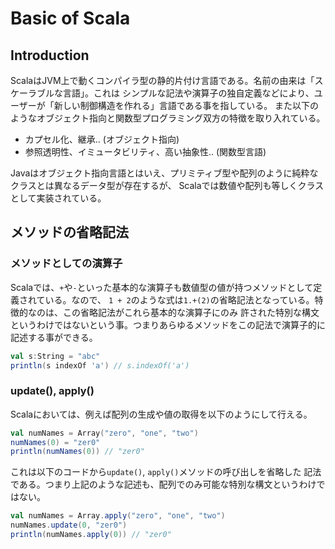 # Basic of Scala

## Introduction

ScalaはJVM上で動くコンパイラ型の静的片付け言語である。名前の由来は「スケーラブルな言語」。これは
シンプルな記法や演算子の独自定義などにより、ユーザーが「新しい制御構造を作れる」言語である事を指している。
また以下のようなオブジェクト指向と関数型プログラミング双方の特徴を取り入れている。

* カプセル化、継承.. (オブジェクト指向)
* 参照透明性、イミュータビリティ、高い抽象性.. (関数型言語)

Javaはオブジェクト指向言語とはいえ、プリミティブ型や配列のように純粋なクラスとは異なるデータ型が存在するが、
Scalaでは数値や配列も等しくクラスとして実装されている。

## メソッドの省略記法

### メソッドとしての演算子
Scalaでは、`+`や`-`といった基本的な演算子も数値型の値が持つメソッドとして定義されている。なので、
`1 + 2`のような式は`1.+(2)`の省略記法となっている。特徴的なのは、この省略記法がこれら基本的な演算子にのみ
許された特別な構文というわけではないという事。つまりあらゆるメソッドをこの記法で演算子的に記述する事ができる。

```scala
val s:String = "abc"
println(s indexOf 'a') // s.indexOf('a')
```

### update(), apply()
Scalaにおいては、例えば配列の生成や値の取得を以下のようにして行える。

```scala
val numNames = Array("zero", "one", "two")
numNames(0) = "zer0"
println(numNames(0)) // "zer0"
```

これは以下のコードから`update()`, `apply()`メソッドの呼び出しを省略した
記法である。つまり上記のような記述も、配列でのみ可能な特別な構文というわけではない。

```scala
val numNames = Array.apply("zero", "one", "two")
numNames.update(0, "zer0")
println(numNames.apply(0)) // "zer0"
```
